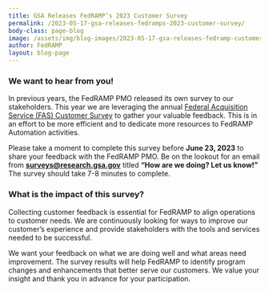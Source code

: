 ```yaml
---
title: GSA Releases FedRAMP’s 2023 Customer Survey
permalink: /2023-05-17-gsa-releases-fedramps-2023-customer-survey/
body-class: page-blog
image: /assets/img/blog-images/2023-05-17-gsa-releases-fedramp-customer-loyalty-survey.png
author: FedRAMP
layout: blog-page
---
```

<h3>We want to hear from you!</h3> 
In previous years, the FedRAMP PMO released its own survey to our stakeholders. This year we are leveraging the annual <a href="https://www.gsa.gov/about-us/organization/federal-acquisition-service/customer-and-stakeholder-engagement/fy-2023-federal-acquisition-service-fas-customer-survey" target="_blank" rel="noopener noreferrer">Federal Acquisition Service (FAS) Customer Survey</a> to gather your valuable feedback. This is in an effort to be more efficient and to dedicate more resources to FedRAMP Automation activities. 

Please take a moment to complete this survey before <b>June 23, 2023</b> to share your feedback with the FedRAMP PMO. Be on the lookout for an email from <u><b>surveys@research.gsa.gov</b></u> titled <b>“How are we doing? Let us know!”</b> The survey should take 7-8 minutes to complete.

<h3>What is the impact of this survey?</h3>
Collecting customer feedback is essential for FedRAMP to align operations to customer needs. We are continuously looking for ways to improve our customer’s experience and provide stakeholders with the tools and services needed to be successful. 

We want your feedback on what we are doing well and what areas need improvement. The survey results will help FedRAMP to identify program changes and enhancements that better serve our customers. We value your insight and thank you in advance for your participation.
